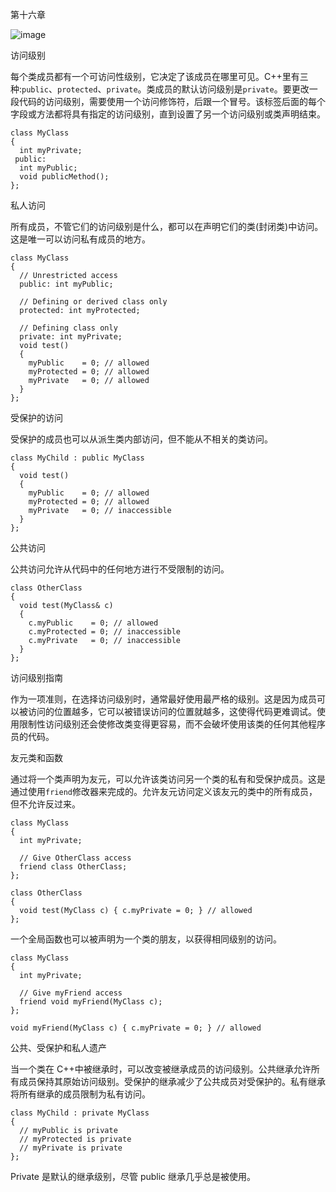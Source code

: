第十六章

![image](images/frontdot.jpg)

访问级别

每个类成员都有一个可访问性级别，它决定了该成员在哪里可见。C++里有三种:`public`、`protected`、`private`。类成员的默认访问级别是`private`。要更改一段代码的访问级别，需要使用一个访问修饰符，后跟一个冒号。该标签后面的每个字段或方法都将具有指定的访问级别，直到设置了另一个访问级别或类声明结束。

```
class MyClass
{
  int myPrivate;
 public:
  int myPublic;
  void publicMethod();
};
```

私人访问

所有成员，不管它们的访问级别是什么，都可以在声明它们的类(封闭类)中访问。这是唯一可以访问私有成员的地方。

```
class MyClass
{
  // Unrestricted access
  public: int myPublic;

  // Defining or derived class only
  protected: int myProtected;

  // Defining class only
  private: int myPrivate;
  void test()
  {
    myPublic    = 0; // allowed
    myProtected = 0; // allowed
    myPrivate   = 0; // allowed
  }
};
```

受保护的访问

受保护的成员也可以从派生类内部访问，但不能从不相关的类访问。

```
class MyChild : public MyClass
{
  void test()
  {
    myPublic    = 0; // allowed
    myProtected = 0; // allowed
    myPrivate   = 0; // inaccessible
  }
};
```

公共访问

公共访问允许从代码中的任何地方进行不受限制的访问。

```
class OtherClass
{
  void test(MyClass& c)
  {
    c.myPublic    = 0; // allowed
    c.myProtected = 0; // inaccessible
    c.myPrivate   = 0; // inaccessible
  }
};
```

访问级别指南

作为一项准则，在选择访问级别时，通常最好使用最严格的级别。这是因为成员可以被访问的位置越多，它可以被错误访问的位置就越多，这使得代码更难调试。使用限制性访问级别还会使修改类变得更容易，而不会破坏使用该类的任何其他程序员的代码。

友元类和函数

通过将一个类声明为友元，可以允许该类访问另一个类的私有和受保护成员。这是通过使用`friend`修改器来完成的。允许友元访问定义该友元的类中的所有成员，但不允许反过来。

```
class MyClass
{
  int myPrivate;

  // Give OtherClass access
  friend class OtherClass;
};

class OtherClass
{
  void test(MyClass c) { c.myPrivate = 0; } // allowed
};
```

一个全局函数也可以被声明为一个类的朋友，以获得相同级别的访问。

```
class MyClass
{
  int myPrivate;

  // Give myFriend access
  friend void myFriend(MyClass c);
};

void myFriend(MyClass c) { c.myPrivate = 0; } // allowed
```

公共、受保护和私人遗产

当一个类在 C++中被继承时，可以改变被继承成员的访问级别。公共继承允许所有成员保持其原始访问级别。受保护的继承减少了公共成员对受保护的。私有继承将所有继承的成员限制为私有访问。

```
class MyChild : private MyClass
{
  // myPublic is private
  // myProtected is private
  // myPrivate is private
};
```

Private 是默认的继承级别，尽管 public 继承几乎总是被使用。